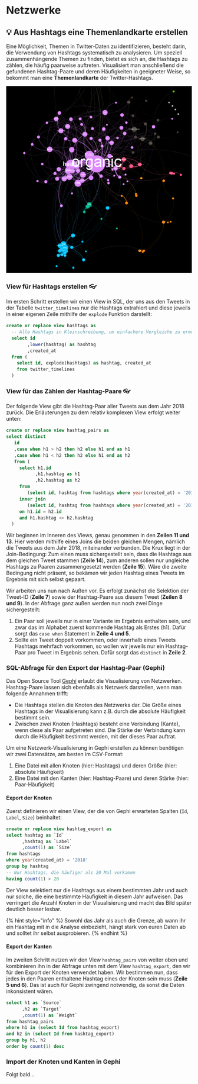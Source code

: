 # Netzwerke

## 💡 Aus Hashtags eine Themenlandkarte erstellen

Eine Möglichkeit, Themen in Twitter-Daten zu identifizieren, besteht darin, die Verwendung von Hashtags systematisch zu analysieren. Um speziell zusammenhängende Themen zu finden, bietet es sich an, die Hashtags zu zählen, die häufig paarweise auftreten. Visualisiert man anschließend die gefundenen Hashtag-Paare und deren Häufigkeiten in geeigneter Weise, so bekommt man eine **Themenlandkarte** der Twitter-Hashtags.

![Beispiel f&#xFC;r eine Themenlandkarte auf Basis von Hashtags.](../../.gitbook/assets/hashtag_network.png)

### View für Hashtags erstellen 👓 

Im ersten Schritt erstellen wir einen View in SQL, der uns aus den Tweets in der Tabelle `twitter_timelines` nur die Hashtags extrahiert und diese jeweils in einer eigenen Zeile mithilfe der `explode` Funktion darstellt:

```sql
create or replace view hashtags as
  -- Alle Hashtags in Kleinschreibung, um einfachere Vergleiche zu ermöglichen
  select id
        ,lower(hashtag) as hashtag
        ,created_at
  from (
    select id, explode(hashtags) as hashtag, created_at
    from twitter_timelines
  )
```

### View für das Zählen der Hashtag-Paare 👓 

Der folgende View gibt die Hashtag-Paar aller Tweets aus dem Jahr 2018 zurück. Die Erläuterungen zu dem relativ komplexen View erfolgt weiter unten:

```sql
create or replace view hashtag_pairs as
select distinct
   id
   ,case when h1 > h2 then h2 else h1 end as h1
   ,case when h1 < h2 then h2 else h1 end as h2 
   from (
     select h1.id
           ,h1.hashtag as h1
           ,h2.hashtag as h2 
     from 
        (select id, hashtag from hashtags where year(created_at) = '2018') h1
     inner join 
        (select id, hashtag from hashtags where year(created_at) = '2018') h2
     on h1.id = h2.id
     and h1.hashtag <> h2.hashtag
  )
```

Wir beginnen im Inneren des Views, genau genommen in den **Zeilen 11 und 13**. Hier werden mithilfe eines Joins die beiden gleichen Mengen, nämlich die Tweets aus dem Jahr 2018, miteinander verbunden. Die Krux liegt in der Join-Bedingung: Zum einen muss sichergestellt sein, dass die Hashtags aus dem gleichen Tweet stammen \(**Zeile 14**\), zum anderen sollen nur ungleiche Hashtags zu Paaren zusammengesetzt werden \(**Zeile 15**\). Wäre die zweite Bedingung nicht präsent, so bekämen wir jeden Hashtag eines Tweets im Ergebnis mit sich selbst gepaart.

Wir arbeiten uns nun nach Außen vor. Es erfolgt zunächst die Selektion der Tweet-ID \(**Zeile 7**\) sowie der Hashtag-Paare aus diesem Tweet \(**Zeilen 8 und 9**\). In der Abfrage ganz außen werden nun noch zwei Dinge sichergestellt:

1. Ein Paar soll jeweils nur in einer Variante im Ergebnis enthalten sein, und zwar das im Alphabet zuerst kommende Hashtag als Erstes \(h1\). Dafür sorgt das `case when` Statement in **Zeile 4 und 5**.
2. Sollte ein Tweet doppelt vorkommen, oder innerhalb eines Tweets Hashtags mehrfach vorkommen, so wollen wir jeweils nur ein Hashtag-Paar pro Tweet im Ergebnis sehen. Dafür sorgt das `distinct` in **Zeile 2**.

### SQL-Abfrage für den Export der Hashtag-Paar \(Gephi\)

Das Open Source Tool [Gephi](https://gephi.org/) erlaubt die Visualisierung von Netzwerken. Hashtag-Paare lassen sich ebenfalls als Netzwerk darstellen, wenn man folgende Annahmen trifft:

* Die Hashtags stellen die Knoten des Netzwerks dar. Die Größe eines Hashtags in der Visualisierung kann z.B. durch die absolute Häufigkeit bestimmt sein.
* Zwischen zwei Knoten \(Hashtags\) besteht eine Verbindung \(Kante\), wenn diese als Paar aufgetreten sind. Die Stärke der Verbindung kann durch die Häufigkeit bestimmt werden, mit der dieses Paar auftrat.

Um eine Netzwerk-Visualisierung in Gephi erstellen zu können benötigen wir zwei Datensätze, am besten im CSV-Format:

1. Eine Datei mit allen Knoten \(hier: Hashtags\) und deren Größe \(hier: absolute Häufigkeit\)
2. Eine Datei mit den Kanten \(hier: Hashtag-Paare\) und deren Stärke \(hier: Paar-Häufigkeit\)

#### Export der Knoten

Zuerst definieren wir einen View, der die von Gephi erwarteten Spalten \(`Id`, `Label`, `Size`\) beinhaltet:

```sql
create or replace view hashtag_export as
select hashtag as `Id`
      ,hashtag as `Label`
      ,count(1) as `Size`
from hashtags
where year(created_at) = '2018'
group by hashtag
-- Nur Hashtags, die häufiger als 20 Mal vorkamen
having count(1) > 20
```

Der View selektiert nur die Hashtags aus einem bestimmten Jahr und auch nur solche, die eine bestimmte Häufigkeit in diesem Jahr aufweisen. Das verringert die Anzahl Knoten in der Visualisierung und macht das Bild später deutlich besser lesbar.

{% hint style="info" %}
Sowohl das Jahr als auch die Grenze, ab wann ihr ein Hashtag mit in die Analyse einbezieht, hängt stark von euren Daten ab und solltet ihr selbst ausprobieren.
{% endhint %}

#### Export der Kanten

Im zweiten Schritt nutzen wir den View `hashtag_pairs` von weiter oben und kombinieren ihn in der Abfrage unten mit dem View `hashtag_export`, den wir für den Export der Knoten verwendet haben. Wir bestimmen nun, dass jedes in den Paaren enthaltene Hashtag eines der Knoten sein muss \(**Zeile 5 und 6**\). Das ist auch für Gephi zwingend notwendig, da sonst die Daten inkonsistent wären.

```sql
select h1 as `Source`
      ,h2 as `Target`
      ,count(1) as `Weight`
from hashtag_pairs 
where h1 in (select Id from hashtag_export)
and h2 in (select Id from hashtag_export)
group by h1, h2
order by count(1) desc
```

### Import der Knoten und Kanten in Gephi

Folgt bald...

